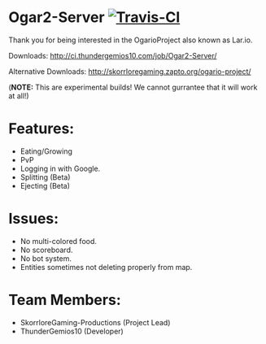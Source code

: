 # Ogar2-Server [![Travis-CI](https://travis-ci.org/OgarioProject/Ogar2-Server.svg)](https://travis-ci.org/OgarioProject/Ogar2-Server)

Thank you for being interested in the OgarioProject also known as Lar.io.

Downloads: http://ci.thundergemios10.com/job/Ogar2-Server/

Alternative Downloads: http://skorrloregaming.zapto.org/ogario-project/

(**NOTE:** This are experimental builds! We cannot gurrantee that it will work at all!)

# Features:
* Eating/Growing
* PvP
* Logging in with Google.
* Splitting (Beta)
* Ejecting (Beta)

# Issues:
* No multi-colored food.
* No scoreboard.
* No bot system.
* Entities sometimes not deleting properly from map.

# Team Members:
* SkorrloreGaming-Productions (Project Lead)
* ThunderGemios10 (Developer)

